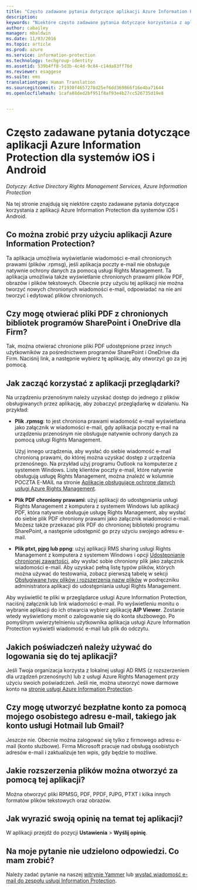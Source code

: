 ```yaml
---
title: "Często zadawane pytania dotyczące aplikacji Azure Information Protection dla systemów iOS i Android | Azure Information Protection"
description: 
keywords: "Niektóre często zadawane pytania dotyczące korzystania z aplikacji Azure Information Protection dla systemów iOS i Android"
author: cabailey
manager: mbaldwin
ms.date: 11/03/2016
ms.topic: article
ms.prod: azure
ms.service: information-protection
ms.technology: techgroup-identity
ms.assetid: 539b4ff8-5d3b-4c4d-9c84-c14da83ff76d
ms.reviewer: esaggese
ms.suite: ems
translationtype: Human Translation
ms.sourcegitcommit: 2f1930f4657278d25ef6dd369866f16e4ba71644
ms.openlocfilehash: 1cafa88ded2bf951f8af93e4b27cc526735d19e8


---
```


# <a name="faqs-for-microsoft-azure-information-protection-app-for-ios-and-android"></a>Często zadawane pytania dotyczące aplikacji Azure Information Protection dla systemów iOS i Android

*Dotyczy: Active Directory Rights Management Services, Azure Information Protection*

Na tej stronie znajdują się niektóre często zadawane pytania dotyczące korzystania z aplikacji Azure Information Protection dla systemów iOS i Android.

## <a name="what-can-i-do-with-the-azure-information-protection-app"></a>Co można zrobić przy użyciu aplikacji Azure Information Protection?

Ta aplikacja umożliwia wyświetlanie wiadomości e-mail chronionych prawami (plików .rpmsg), jeśli aplikacja poczty e-mail nie obsługuje natywnie ochrony danych za pomocą usługi Rights Management. Ta aplikacja umożliwia także wyświetlanie chronionych prawami plików PDF, obrazów i plików tekstowych. Obecnie przy użyciu tej aplikacji nie można tworzyć nowych chronionych wiadomości e-mail, odpowiadać na nie ani tworzyć i edytować plików chronionych.

## <a name="can-i-open-pdf-files-that-are-in-sharepoint-protected-libraries-and-onedrive-for-business"></a>Czy mogę otwierać pliki PDF z chronionych bibliotek programów SharePoint i OneDrive dla Firm?

Tak, można otwierać chronione pliki PDF udostępnione przez innych użytkowników za pośrednictwem programów SharePoint i OneDrive dla Firm. Naciśnij link, a następnie wybierz tę aplikację, aby otworzyć go za jej pomocą. 

## <a name="how-do-i-get-started-with-the-viewer-app"></a>Jak zacząć korzystać z aplikacji przeglądarki?

Na urządzeniu przenośnym należy uzyskać dostęp do jednego z plików obsługiwanych przez aplikację, aby zobaczyć przeglądarkę w działaniu. Na przykład:

- **Plik .rpmsg**: to jest chroniona prawami wiadomość e-mail wyświetlana jako załącznik w wiadomości e-mail, gdy aplikacja poczty e-mail na urządzeniu przenośnym nie obsługuje natywnie ochrony danych za pomocą usługi Rights Management. 
    
    Użyj innego urządzenia, aby wysłać do siebie wiadomość e-mail chronioną prawami, do której można uzyskać dostęp z urządzenia przenośnego. Na przykład użyj programu Outlook na komputerze z systemem Windows. Listę klientów poczty e-mail, które natywnie obsługują usługę Rights Management, można znaleźć w kolumnie POCZTA E-MAIL na stronie [Aplikacje obsługujące ochronę danych usługi Azure Rights Management](../get-started/requirements-applications.md).

- **Plik PDF chroniony prawami**: użyj aplikacji do udostępniania usługi Rights Management z komputera z systemem Windows lub aplikacji PDF, która natywnie obsługuje usługę Rights Management, aby wysłać do siebie plik PDF chroniony prawami jako załącznik wiadomości e-mail. Możesz także przekazać plik PDF do chronionej biblioteki programu SharePoint, a następnie udostępnić go przy użyciu swojego adresu e-mail.

- **Plik ptxt, pjpg lub ppng**: użyj aplikacji RMS sharing usługi Rights Management z komputera z systemem Windows i opcji [Udostępnianie chronionej zawartości](sharing-app-protect-by-email.md), aby wysłać sobie chroniony plik jako załącznik wiadomości e-mail. Aby uzyskać pełną listę typów plików, których można używać do testowania, zobacz pierwszą tabelę w sekcji [Obsługiwane typy plików i rozszerzenia nazw plików](sharing-app-admin-guide-technical.md#supported-file-types-and-file-name-extensions) w podręczniku administratora aplikacji do udostępniania usługi Rights Management. 

Aby wyświetlić te pliki w przeglądarce usługi Azure Information Protection, naciśnij załącznik lub link wiadomości e-mail. Po wyświetleniu monitu o wybranie aplikacji do ich otwarcia wybierz aplikację **AIP Viewer**. Zostanie wtedy wyświetlony monit o zalogowanie się do konta służbowego. Po pomyślnym uwierzytelnieniu użytkownika aplikacja usługi Azure Information Protection wyświetli wiadomość e-mail lub plik do odczytu.

## <a name="what-credentials-should-i-use-to-sign-in-to-this-app"></a>Jakich poświadczeń należy używać do logowania się do tej aplikacji?

Jeśli Twoja organizacja korzysta z lokalnej usługi AD RMS (z rozszerzeniem dla urządzeń przenośnych) lub z usługi Azure Rights Management przy użyciu swoich poświadczeń. Jeśli nie, można utworzyć nowe darmowe konto na [stronie usługi Azure Information Protection](https://portal.office.com/signup?sku=rms&ru=https%3A%2F%2Fportal.azurerms.com%2F%23%2Fdownload).

## <a name="can-i-sign-up-for-the-free-account-with-my-personal-email-address-such-as-a-hotmail-or-gmail-account"></a>Czy mogę utworzyć bezpłatne konto za pomocą mojego osobistego adresu e-mail, takiego jak konto usługi Hotmail lub Gmail?

Jeszcze nie. Obecnie można zalogować się tylko z firmowego adresu e-mail (konto służbowe). Firma Microsoft pracuje nad obsługą osobistych adresów e-mail i zaktualizuje ten wpis, gdy będzie to możliwe.

## <a name="which-file-extensions-can-i-open-with-this-app"></a>Jakie rozszerzenia plików można otworzyć za pomocą tej aplikacji?

Można otworzyć pliki RPMSG, PDF, PPDF, PJPG, PTXT i kilka innych formatów plików tekstowych oraz obrazów.

##  <a name="how-do-i-provide-feedback-about-this-app"></a>Jak wyrazić swoją opinię na temat tej aplikacji?

W aplikacji przejdź do pozycji **Ustawienia** > **Wyślij opinię**.


## <a name="my-question-has-not-been-answeredwhat-should-i-do"></a>Na moje pytanie nie udzielono odpowiedzi. Co mam zrobić?

Należy zadać pytanie na naszej [witrynie Yammer](http://www.yammer.com/AskIPTeam) lub [wysłać wiadomość e-mail do zespołu usługi Information Protection](mailto:askIPteam@microsoft.com?subject=Question%20about%20Azure%20Information%20Protection%20app).



<!--HONumber=Nov16_HO1-->


